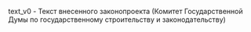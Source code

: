 text_v0 - Текст внесенного законопроекта (Комитет Государственной Думы по государственному строительству и законодательству)
